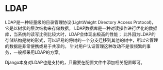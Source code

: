 # LDAP

LDAP是一种轻量级的目录管理协议(LightWeight Directory Access Protocol)，它是以树状的层次结构来存储数据。
LDAP数据库是一种对读操作进行优化的数据库，当系统的读写比例比较大时，LDAP会体现出极高的性能；
此外因为LDAP的存储结构是树的形式，可以轻易的将树的一个分支迁移到其他的树中，所以它管理的数据是非常便携或易于共享的。
针对用户认证管理这种改动不是很频繁的事务，一般都采用LDAP的方案。

Django本身对LDAP也是支持的，只需要在配置文件中添加相关配置即可。
